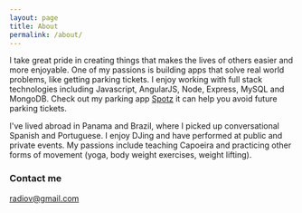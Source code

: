 ```yaml
---
layout: page
title: About
permalink: /about/
---
```


I take great pride in creating things that makes the lives of others easier and more enjoyable. One of my passions is building apps that solve real world problems, like getting parking tickets. I enjoy working with full stack technologies including Javascript, AngularJS, Node, Express, MySQL and MongoDB. Check out my parking app [Spotz](http://spotz.herokuapp.com) it can help you avoid future parking tickets.

I've lived abroad in Panama and Brazil, where I picked up conversational Spanish and Portuguese. I enjoy DJing and have performed at public and private events. My passions include teaching Capoeira and practicing other forms of movement (yoga, body weight exercises, weight lifting).


### Contact me

[radiov@gmail.com](mailto:radiov@gmail.com)

